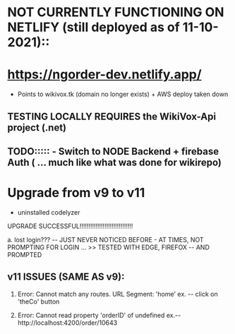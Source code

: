 # NOT CURRENTLY FUNCTIONING ON NETLIFY (still deployed as of 11-10-2021)::
# https://ngorder-dev.netlify.app/

- Points to wikivox.tk (domain no longer exists) + AWS deploy taken down

## TESTING LOCALLY REQUIRES the WikiVox-Api project (.net)

## TODO::::: - Switch to NODE Backend + firebase Auth ( ... much like what was done for wikirepo)





# Upgrade from v9 to v11

- uninstalled codelyzer

UPGRADE SUCCESSFUL!!!!!!!!!!!!!!!!!!!!!!!!!!!!!!

a. lost login??? 
    -- JUST NEVER NOTICED BEFORE - AT TIMES, NOT PROMPTING FOR LOGIN ...
        >> TESTED WITH EDGE, FIREFOX -- AND PROMPTED

## v11 ISSUES (SAME AS v9):

1. Error: Cannot match any routes. URL Segment: 'home'
    ex. -- click on 'theCo' button

2. Error: Cannot read property 'orderID' of undefined
    ex.-- http://localhost:4200/order/10643

